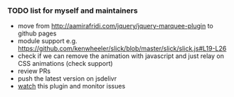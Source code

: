 ### TODO list for myself and maintainers 

 - move from http://aamirafridi.com/jquery/jquery-marquee-plugin to github pages
 - module support e.g. https://github.com/kenwheeler/slick/blob/master/slick/slick.js#L19-L26
 - check if we can remove the animation with javascript and just relay on CSS animations (check support)
 - review PRs
 - push the latest version on jsdelivr
 - [watch](https://help.github.jp/enterprise/2.11/user/articles/watching-and-unwatching-repositories/) this plugin and monitor issues
